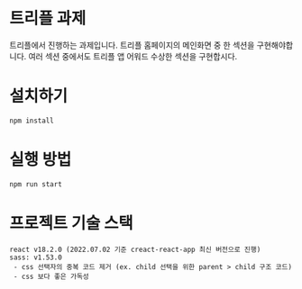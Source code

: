 # 트리플 과제

트리플에서 진행하는 과제입니다.
트리플 홈페이지의 메인화면 중 한 섹션을 구현해야합니다.
여러 섹션 중에서도 트리플 앱 어워드 수상한 섹션을 구현합시다.

# 설치하기

```bash
npm install
```

# 실행 방법

```bash
npm run start
```

# 프로젝트 기술 스택

```
react v18.2.0 (2022.07.02 기준 creact-react-app 최신 버전으로 진행)
sass: v1.53.0
 - css 선택자의 중복 코드 제거 (ex. child 선택을 위한 parent > child 구조 코드)
 - css 보다 좋은 가독성
```
